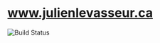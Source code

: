 # www.julienlevasseur.ca

![Build Status](https://travis-ci.org/julienlevasseur/jekyll-theme-basically-basic.svg?branch=master)
